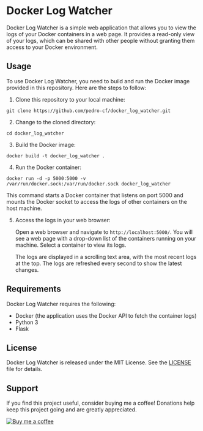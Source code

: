 # Docker Log Watcher

Docker Log Watcher is a simple web application that allows you to view the logs of your Docker containers in a web page. It provides a read-only view of your logs, which can be shared with other people without granting them access to your Docker environment.

## Usage

To use Docker Log Watcher, you need to build and run the Docker image provided in this repository. Here are the steps to follow:

1. Clone this repository to your local machine:

```
git clone https://github.com/pedro-cf/docker_log_watcher.git
```

2. Change to the cloned directory:

```
cd docker_log_watcher
```

3. Build the Docker image:

```
docker build -t docker_log_watcher .
```

4. Run the Docker container:

```
docker run -d -p 5000:5000 -v /var/run/docker.sock:/var/run/docker.sock docker_log_watcher
```

   This command starts a Docker container that listens on port 5000 and mounts the Docker socket to access the logs of other containers on the host machine.

5. Access the logs in your web browser:

   Open a web browser and navigate to `http://localhost:5000/`. You will see a web page with a drop-down list of the containers running on your machine. Select a container to view its logs.

   The logs are displayed in a scrolling text area, with the most recent logs at the top. The logs are refreshed every second to show the latest changes.

## Requirements

Docker Log Watcher requires the following:

* Docker (the application uses the Docker API to fetch the container logs)
* Python 3
* Flask

## License

Docker Log Watcher is released under the MIT License. See the [LICENSE](LICENSE) file for details.

## Support

If you find this project useful, consider buying me a coffee! Donations help keep this project going and are greatly appreciated.

[![Buy me a coffee](https://img.shields.io/badge/-Buy%20me%20a%20coffee-orange?logo=buy-me-a-coffee&logoColor=white&style=for-the-badge)](https://www.buymeacoffee.com/pedro_cf)





